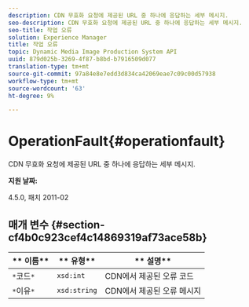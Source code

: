```yaml
---
description: CDN 무효화 요청에 제공된 URL 중 하나에 응답하는 세부 메시지.
seo-description: CDN 무효화 요청에 제공된 URL 중 하나에 응답하는 세부 메시지.
seo-title: 작업 오류
solution: Experience Manager
title: 작업 오류
topic: Dynamic Media Image Production System API
uuid: 879d025b-3269-4f87-b8bd-b7916509d077
translation-type: tm+mt
source-git-commit: 97a84e8e7edd3d834ca42069eae7c09c00d57938
workflow-type: tm+mt
source-wordcount: '63'
ht-degree: 9%

---
```



# OperationFault{#operationfault}

CDN 무효화 요청에 제공된 URL 중 하나에 응답하는 세부 메시지.

**지원 날짜:**

4.5.0, 패치 2011-02

## 매개 변수 {#section-cf4b0c923cef4c14869319af73ace58b}

| ** 이름** | ** 유형** | ** 설명** |
|---|---|---|
| `*`코드`*` | `xsd:int` | CDN에서 제공된 오류 코드 |
| `*`이유`*` | `xsd:string` | CDN에서 제공된 오류 메시지 |

